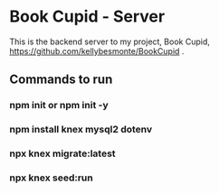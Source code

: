 # Book Cupid - Server

This is the backend server to my project, Book Cupid, https://github.com/kellybesmonte/BookCupid .


## Commands to run 

### npm init or npm init -y
### npm install knex mysql2 dotenv
### npx knex migrate:latest
### npx knex seed:run 
